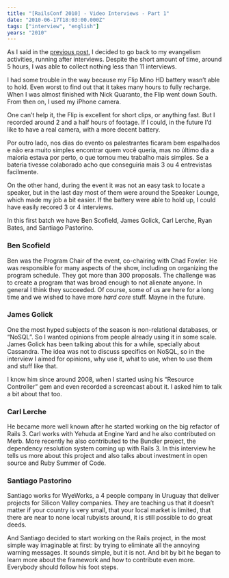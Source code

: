 ```yaml
---
title: "[RailsConf 2010] - Video Interviews - Part 1"
date: "2010-06-17T18:03:00.000Z"
tags: ["interview", "english"]
years: "2010"
---
```


<p></p>
<p>As I said in the <a href="/2010/06/17/railsconf-2010-viagem-e-evento">previous post</a>, I decided to go back to my evangelism activities, running after interviews. Despite the short amount of time, around 5 hours, I was able to collect nothing less than 11 interviews.</p>
<p>I had some trouble in the way because my Flip Mino HD battery wasn’t able to hold. Even worst to find out that it takes many hours to fully recharge. When I was almost finished with Nick Quaranto, the Flip went down South. From then on, I used my iPhone camera.</p>
<p>One can’t help it, the Flip is excellent for short clips, or anything fast. But I recorded around 2 and a half hours of footage. If I could, in the future I’d like to have a real camera, with a more decent battery.</p>
<p>Por outro lado, nos dias do evento os palestrantes ficaram bem espalhados e não era muito simples encontrar quem você queria, mas no último dia a maioria estava por perto, o que tornou meu trabalho mais simples. Se a bateria tivesse colaborado acho que conseguiria mais 3 ou 4 entrevistas facilmente.</p>
<p>On the other hand, during the event it was not an easy task to locate a speaker, but in the last day most of them were around the Speaker Lounge, which made my job a bit easier. If the battery were able to hold up, I could have easily recored 3 or 4 interviews.</p>
<p>In this first batch we have Ben Scofield, James Golick, Carl Lerche, Ryan Bates, and Santiago Pastorino.</p>
<p></p>
<p></p>
<h3>Ben Scofield</h3>
<p>Ben was the Program Chair of the event, co-chairing with Chad Fowler. He was responsible for many aspects of the show, including on organizing the program schedule. They got more than 300 proposals. The challenge was to create a program that was broad enough to not alienate anyone. In general I think they succeeded. Of course, some of us are here for a long time and we wished to have more <em>hard core</em> stuff. Mayne in the future.</p>
<div id="playerEPTipvqZlCLP"></div>
<script type="text/javascript">
  jwplayer('playerEPTipvqZlCLP').setup({
    file: 'https://s3.amazonaws.com/videos-akitaonrails/Akitaonrails-RailsConf2010BenScofield277.m4v.mp4',
    title: 'Interview - Ben Scofield (Railsconf 2010)',
    width: '100%',
    aspectratio: '4:3'
  });
</script>
<h3>James Golick</h3>
<p>One the most hyped subjects of the season is non-relational databases, or “NoSQL”. So I wanted opinions from people already using it in some scale. James Golick has been talking about this for a while, specially about Cassandra. The idea was not to discuss specifics on NoSQL, so in the interview I aimed for opinions, why use it, what to use, when to use them and stuff like that.</p>
<p>I know him since around 2008, when I started using his “Resource Controller” gem and even recorded a screencast about it. I asked him to talk a bit about that too.</p>
<div id="playerWYhWnRKosuab"></div>
<script type="text/javascript">
  jwplayer('playerWYhWnRKosuab').setup({
    file: 'https://s3.amazonaws.com/videos-akitaonrails/Akitaonrails-RailsConf2010JamesGolick616.m4v.mp4',
    title: 'Interview - James Golick (Railsconf 2010)',
    width: '100%',
    aspectratio: '4:3'
  });
</script>
<h3>Carl Lerche</h3>
<p>He became more well known after he started working on the big refactor of Rails 3. Carl works with Yehuda at Engine Yard and he also contributed on Merb. More recently he also contributed to the Bundler project, the dependency resolution system coming up with Rails 3. In this interview he tells us more about this project and also talks about investment in open source and Ruby Summer of Code.</p>
<div id="playerOzsuvEXjDjWp"></div>
<script type="text/javascript">
  jwplayer('playerOzsuvEXjDjWp').setup({
    file: 'https://s3.amazonaws.com/videos-akitaonrails/Akitaonrails-RailsConf2010CarlLerche444.flv',
    title: 'Interview - Carl Lerche (Railsconf 2010)',
    width: '100%',
    aspectratio: '4:3'
  });
</script>
<h3>Santiago Pastorino</h3>
<p>Santiago works for WyeWorks, a 4 people company in Uruguay that deliver projects for Silicon Valley companies. They are teaching us that it doesn’t matter if your country is very small, that your local market is limited, that there are near to none local rubyists around, it is still possible to do great deeds.</p>
<p>And Santiago decided to start working on the Rails project, in the most simple way imaginable at first: by trying to eliminate all the annoying warning messages. It sounds simple, but it is not. And bit by bit he began to learn more about the framework and how to contribute even more. Everybody should follow his foot steps.</p>
<div id="playerToaTfxfrTZtI"></div>
<script type="text/javascript">
  jwplayer('playerToaTfxfrTZtI').setup({
    file: 'https://s3.amazonaws.com/videos-akitaonrails/Akitaonrails-RailsConf2010SantiagoPastorino331.flv',
    title: 'Interview - Santiago Pastorino (Railsconf 2010)',
    width: '100%',
    aspectratio: '4:3',
    fallback: 'false'
  });
</script>
<p></p>